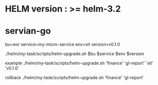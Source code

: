 # HELM version : >= helm-3.2
# servian-go
bu=eor
service=my-micro-service
env=sit
version=v0.1.0

./helm/my-task/scripts/helm-upgrade.sh $bu $service $env $version

example
./helm/my-task/scripts/helm-upgrade.sh 'finance' 'gl-report' 'sit' 'v0.1.0'

rollback
./helm/my-task/scripts/helm-upgrade.sh 'finance' 'gl-report'